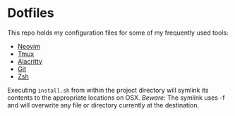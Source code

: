 # Dotfiles

This repo holds my configuration files for some of my frequently used tools:
* [Neovim](https://neovim.io/)
* [Tmux](https://github.com/tmux/tmux)
* [Alacritty](https://github.com/jwilm/alacritty)
* [Git](https://git-scm.com/)
* [Zsh](https://ohmyz.sh/)

Executing `install.sh` from within the project directory will symlink its contents to the appropriate locations on OSX.
*Beware*: The symlink uses -f and will overwrite any file or directory currently at the destination.
